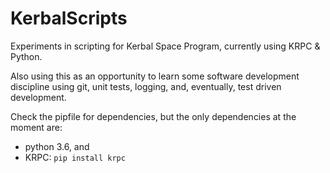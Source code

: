 # KerbalScripts
Experiments in scripting for Kerbal Space Program, currently using KRPC &amp; Python.

Also using this as an opportunity to learn some software development discipline using git, unit tests, logging, and, eventually, test driven development.

Check the pipfile for dependencies, but the only dependencies at the moment are:
- python 3.6, and 
- KRPC: `pip install krpc`
